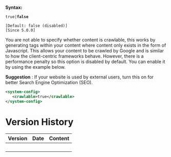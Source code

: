 **Syntax:**

<crawlable>`true|`**`false`**</crawlable>

`[Default: false (disabled)]`  
`[Since 5.0.0]`  

You are not able to specify whether content is crawlable, this works by
generating tags within your content where content only exists in the
form of Javascript. This allows your content to be crawled by Google and
is similar to how the client-centric frameworks behave. However, there
is a performance penalty so this option is disabled by default. You can
enable it by using the example below.

**Suggestion** : If your website is used by external users, turn this on
for better Search Engine Optimization (SEO).

``` xml
<system-config>
   <crawlable>true</crawlable>
</system-config>
```

# Version History

| Version | Date | Content |
|---------|------|---------|
|         |      |         |
